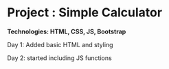 # Project : Simple Calculator

**Technologies: HTML, CSS, JS, Bootstrap**

Day 1: Added basic HTML and styling

Day 2: started including JS functions